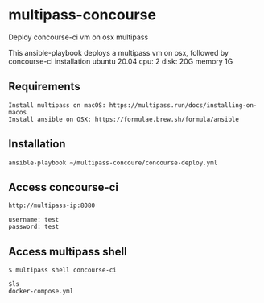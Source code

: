 # multipass-concourse
Deploy concourse-ci vm on osx multipass 

This ansible-playbook deploys a multipass vm on osx, followed by concourse-ci installation 
ubuntu 20.04
cpu: 2
disk: 20G
memory 1G

## Requirements
```
Install multipass on macOS: https://multipass.run/docs/installing-on-macos
Install ansible on OSX: https://formulae.brew.sh/formula/ansible
```
## Installation  
```
ansible-playbook ~/multipass-concoure/concourse-deploy.yml
```
## Access concourse-ci
```
http://multipass-ip:8080 

username: test
password: test
```
## Access multipass shell
```
$ multipass shell concourse-ci

$ls
docker-compose.yml
```
